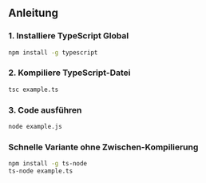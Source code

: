 ## Anleitung

### 1. Installiere TypeScript Global

```bash
npm install -g typescript
```

### 2. Kompiliere TypeScript-Datei
```bash
tsc example.ts
```

### 3. Code ausführen
```bash
node example.js
```

### Schnelle Variante ohne Zwischen-Kompilierung
```bash
npm install -g ts-node
ts-node example.ts
```
